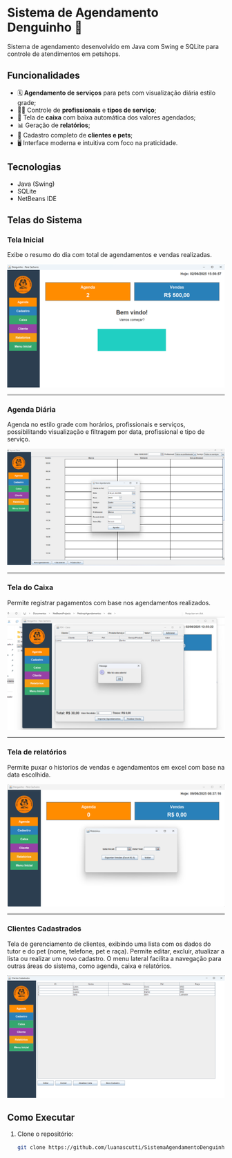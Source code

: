 # Sistema de Agendamento Denguinho 🐶

Sistema de agendamento desenvolvido em Java com Swing e SQLite para controle de atendimentos em petshops.

## Funcionalidades

- 🗓 **Agendamento de serviços** para pets com visualização diária estilo grade;
- 👩‍💼 Controle de **profissionais** e **tipos de serviço**;
- 💸 Tela de **caixa** com baixa automática dos valores agendados;
- 📊 Geração de **relatórios**;
- 📁 Cadastro completo de **clientes e pets**;
- 🖥 Interface moderna e intuitiva com foco na praticidade.

## Tecnologias

- Java (Swing)
- SQLite
- NetBeans IDE

## Telas do Sistema

### Tela Inicial
Exibe o resumo do dia com total de agendamentos e vendas realizadas.

![Tela Inicial](assets/tela-inicial.png)

---

### Agenda Diária
Agenda no estilo grade com horários, profissionais e serviços, possibilitando visualização e filtragem por data, profissional e tipo de serviço.

![Agenda Diária](assets/agenda-diaria.png)

---

### Tela do Caixa
Permite registrar pagamentos com base nos agendamentos realizados.

![Caixa](assets/caixa.png)


---

### Tela de relatórios
Permite puxar o historios de vendas e agendamentos em excel com base na data escolhida.

![relatorios](assets/relatorios.png)


---

### Clientes Cadastrados
Tela de gerenciamento de clientes, exibindo uma lista com os dados do tutor e do pet (nome, telefone, pet e raça).
Permite editar, excluir, atualizar a lista ou realizar um novo cadastro.
O menu lateral facilita a navegação para outras áreas do sistema, como agenda, caixa e relatórios.

![cliente cadastrado](assets/cliente-cadastro.png)

## Como Executar

1. Clone o repositório:
   ```bash
   git clone https://github.com/luanascutti/SistemaAgendamentoDenguinho.git
